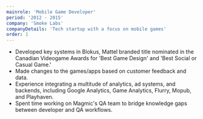 ```yaml
---
mainrole: 'Mobile Game Developer'
period: '2012 - 2015'
company: 'Smoke Labs'
companyDetails: 'Tech startup with a focus on mobile games'
order: 1
---
```


-   Developed key systems in Blokus, Mattel branded title nominated in the Canadian Videogame Awards for 'Best Game Design' and 'Best Social or Casual Game.'
-   Made changes to the games/apps based on customer feedback and data.
-   Experience integrating a multitude of analytics, ad systems, and backends, including Google Analytics, Game Analytics, Flurry, Mopub, and Playhaven.
-   Spent time working on Magmic's QA team to bridge knowledge gaps between developer and QA workflows.
